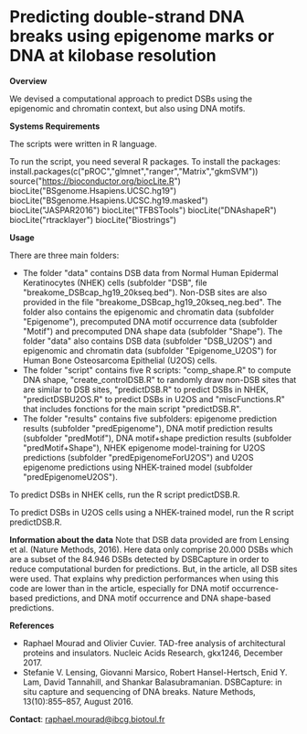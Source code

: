 # Predicting double-strand DNA breaks using epigenome marks or DNA at kilobase resolution

**Overview**

We devised a computational approach to predict DSBs using the epigenomic and chromatin context, but also using DNA motifs.

**Systems Requirements**

The scripts were written in R language. 

To run the script, you need several R packages. To install the packages:
install.packages(c("pROC","glmnet","ranger","Matrix","gkmSVM"))
source("https://bioconductor.org/biocLite.R")
biocLite("BSgenome.Hsapiens.UCSC.hg19")
biocLite("BSgenome.Hsapiens.UCSC.hg19.masked")
biocLite("JASPAR2016")
biocLite("TFBSTools")
biocLite("DNAshapeR")
biocLite("rtracklayer")
biocLite("Biostrings")

**Usage**

There are three main folders: 
- The folder "data" contains DSB data from  Normal Human Epidermal Keratinocytes (NHEK) cells (subfolder "DSB", file "breakome_DSBcap_hg19_20kseq.bed"). Non-DSB sites are also provided in the file "breakome_DSBcap_hg19_20kseq_neg.bed". The folder also contains the epigenomic and chromatin data (subfolder "Epigenome"), precomputed DNA motif occurrence data (subfolder "Motif") and precomputed DNA shape data (subfolder "Shape"). The folder "data" also contains DSB data (subfolder "DSB_U2OS") and epigenomic and chromatin data (subfolder "Epigenome_U2OS") for Human Bone Osteosarcoma Epithelial (U2OS) cells.
- The folder "script" contains five R scripts: "comp_shape.R" to compute DNA shape, "create_controlDSB.R" to randomly draw non-DSB sites that are similar to DSB sites, "predictDSB.R" to predict DSBs in NHEK, "predictDSBU2OS.R" to predict DSBs in U2OS and "miscFunctions.R" that includes fonctions for the main script "predictDSB.R". 
- The folder "results" contains five subfolders: epigenome prediction results (subfolder "predEpigenome"), DNA motif prediction results (subfolder "predMotif"), DNA motif+shape prediction results (subfolder "predMotif+Shape"), NHEK epigenome model-training for U2OS predictions (subfolder "predEpigenomeForU2OS") and U2OS epigenome predictions using NHEK-trained model (subfolder "predEpigenomeU2OS"). 

To predict DSBs in NHEK cells, run the R script predictDSB.R. 

To predict DSBs in U2OS cells using a NHEK-trained model, run the R script predictDSB.R. 

**Information about the data**
Note that DSB data provided are from Lensing et al. (Nature Methods, 2016). Here data only comprise 20.000 DSBs which are a subset of the 84.946 DSBs detected by DSBCapture in order to reduce computational burden for predictions. But, in the article, all DSB sites were used. That explains why prediction performances when using this code are lower than in the article, especially for DNA motif occurrence-based predictions, and DNA motif occurrence and DNA shape-based predictions. 

**References**
- Raphael Mourad and Olivier Cuvier. TAD-free analysis of architectural proteins and insulators. Nucleic Acids Research, gkx1246, December 2017.
- Stefanie V. Lensing, Giovanni Marsico, Robert Hansel-Hertsch, Enid Y. Lam, David Tannahill, and Shankar Balasubramanian. DSBCapture: in situ capture and sequencing of DNA breaks. Nature Methods, 13(10):855–857, August 2016.

**Contact**:
raphael.mourad@ibcg.biotoul.fr
